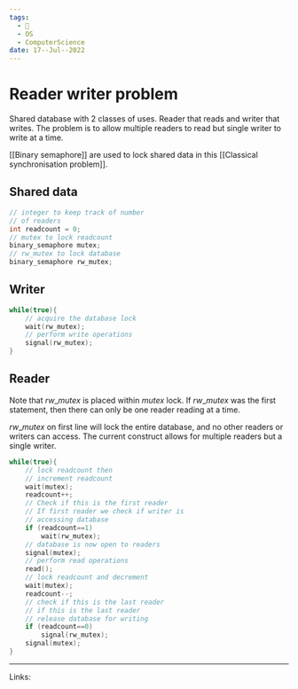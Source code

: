```yaml
---
tags:
  - 🌱
  - OS
  - ComputerScience 
date: 17--Jul--2022
---
```


# Reader writer problem

Shared database with 2 classes of uses. Reader that reads and writer that writes. The problem is to allow multiple readers to read but single writer to write at a time.

[[Binary semaphore]] are used to lock shared data in this [[Classical synchronisation problem]].

## Shared data

```C
// integer to keep track of number
// of readers
int readcount = 0;
// mutex to lock readcount
binary_semaphore mutex;
// rw_mutex to lock database
binary_semaphore rw_mutex;
```

## Writer

```C
while(true){
    // acquire the database lock
    wait(rw_mutex);
    // perform write operations
    signal(rw_mutex);
}
```

## Reader

Note that $rw\_mutex$ is placed within $mutex$ lock. If $rw\_mutex$ was the first statement, then there can only be one reader reading at a time.

$rw\_mutex$ on first line will lock the entire database, and no other readers or writers can access. The current construct allows for multiple readers but a single writer.

```C
while(true){
    // lock readcount then
    // increment readcount
    wait(mutex);
    readcount++;
    // Check if this is the first reader
    // If first reader we check if writer is
    // accessing database
    if (readcount==1)
        wait(rw_mutex);
    // database is now open to readers
    signal(mutex);
    // perform read operations
    read();
    // lock readcount and decrement
    wait(mutex);
    readcount--;
    // check if this is the last reader
    // if this is the last reader
    // release database for writing
    if (readcount==0)
        signal(rw_mutex);
    signal(mutex);
}
```

---
Links: 